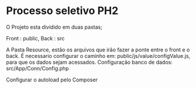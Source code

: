 Processo seletivo PH2
=====================

O Projeto esta dividido em duas pastas;

Front : public,
Back : src

A Pasta Resource, estão os arquivos que irão fazer a ponte entre o front e o back.
É necessario configurar o caminho em: public/js/value/configValue.js, para que os dados sejam acessados.
Configuração banco de dados: src/App/Conn/Config.php

Configurar o autoload pelo Composer



